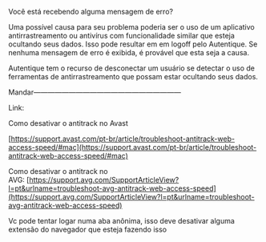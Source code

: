 Você está recebendo alguma mensagem de erro?


Uma possível causa para seu problema poderia ser o uso de um aplicativo antirrastreamento ou antivírus com funcionalidade similar que esteja ocultando seus dados. Isso pode resultar em em logoff pelo Autentique. Se nenhuma mensagem de erro é exibida, é provável que esta seja a causa.
  

Autentique tem o recurso de desconectar um usuário se detectar o uso de ferramentas de antirrastreamento que possam estar ocultando seus dados.

Mandar—————————————————————

Link:

Como desativar o antitrack no Avast

[https://support.avast.com/pt-br/article/troubleshoot-antitrack-web-access-speed/#mac](https://support.avast.com/pt-br/article/troubleshoot-antitrack-web-access-speed/#mac)

Como desativar o antitrack no AVG: [https://support.avg.com/SupportArticleView?l=pt&urlname=troubleshoot-avg-antitrack-web-access-speed](https://support.avg.com/SupportArticleView?l=pt&urlname=troubleshoot-avg-antitrack-web-access-speed)

Vc pode tentar logar numa aba anônima, isso deve desativar alguma extensão do navegador que esteja fazendo isso